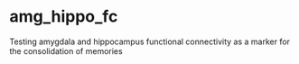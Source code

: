 # amg_hippo_fc
Testing amygdala and hippocampus functional connectivity as a marker for the consolidation of memories
